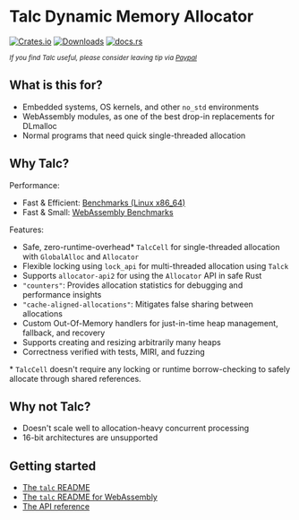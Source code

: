 # Talc Dynamic Memory Allocator

[![Crates.io](https://img.shields.io/crates/v/talc?style=flat-square&color=orange)](https://crates.io/crates/talc) [![Downloads](https://img.shields.io/crates/d/talc?style=flat-square)](https://crates.io/crates/talc) [![docs.rs](https://img.shields.io/docsrs/talc?style=flat-square)](https://docs.rs/talc/latest/talc/)

<sub><i>If you find Talc useful, please consider leaving tip via [Paypal](https://www.paypal.com/donate/?hosted_button_id=8CSQ92VV58VPQ)</i></sub>

<sep>

## What is this for?
- Embedded systems, OS kernels, and other `no_std` environments
- WebAssembly modules, as one of the best drop-in replacements for DLmalloc
- Normal programs that need quick single-threaded allocation

## Why Talc?
Performance:
- Fast & Efficient: [Benchmarks (Linux x86_64)](https://github.com/SFBdragon/talc/blob/master/talc/BENCHMARK_RESULTS.md)
- Fast & Small: [WebAssembly Benchmarks](https://github.com/SFBdragon/talc/blob/master/talc/BENCHMARK_RESULTS_WASM.md)

Features:
- Safe, zero-runtime-overhead\* `TalcCell` for single-threaded allocation with `GlobalAlloc` and `Allocator`
- Flexible locking using `lock_api` for multi-threaded allocation using `Talck`
- Supports `allocator-api2` for using the `Allocator` API in safe Rust
- `"counters"`: Provides allocation statistics for debugging and performance insights
- `"cache-aligned-allocations"`: Mitigates false sharing between allocations
- Custom Out-Of-Memory handlers for just-in-time heap management, fallback, and recovery
- Supports creating and resizing arbitrarily many heaps
- Correctness verified with tests, MIRI, and fuzzing

\* `TalcCell` doesn't require any locking or runtime borrow-checking to safely allocate through shared references.

## Why not Talc?
- Doesn't scale well to allocation-heavy concurrent processing
- 16-bit architectures are unsupported

## Getting started

- [The `talc` README](https://github.com/SFBdragon/talc/blob/master/talc/README.md)
- [The `talc` README for WebAssembly](https://github.com/SFBdragon/talc/blob/master/talc/README_WASM.md)
- [The API reference](https://docs.rs/talc/latest/talc/)
